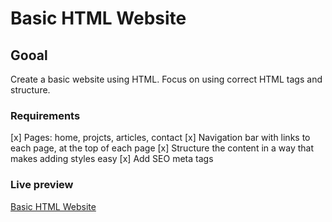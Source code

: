 # Basic HTML Website

## Gooal

Create a basic website using HTML. Focus on using correct HTML tags and structure.

### Requirements

[x] Pages: home, projcts, articles, contact
[x] Navigation bar with links to each page, at the top of each page
[x] Structure the content in a way that makes adding styles easy
[x] Add SEO meta tags

### Live preview

<a href="http://192.168.1.153:5500/02%20basic%20HTML%20Website/index.html">Basic HTML Website</a>